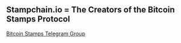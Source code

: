 ## Stampchain.io = The Creators of the Bitcoin Stamps Protocol ##


[Bitcoin Stamps Telegram Group](https://t.me/BitcoinStamps)


